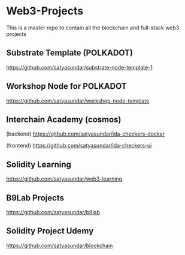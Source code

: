 # Web3-Projects
This is a master repo to contain all the blockchain and full-stack web3 projects

## Substrate Template (POLKADOT)
https://github.com/satyasundar/substrate-node-template-1

## Workshop Node for POLKADOT
https://github.com/satyasundar/workshop-node-template

## Interchain Academy (cosmos)
(backend)   https://github.com/satyasundar/ida-checkers-docker

(frontend)  https://github.com/satyasundar/ida-checkers-ui

## Solidity Learning
https://github.com/satyasundar/web3-learning

## B9Lab Projects
https://github.com/satyasundar/b9lab

## Solidity Project Udemy
https://github.com/satyasundar/blockchain
